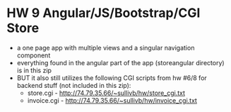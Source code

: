 # HW 9 Angular/JS/Bootstrap/CGI Store

- a one page app with multiple views and a singular navigation component
- everything found in the angular part of the app (storeangular directory) is in this zip
- BUT it also still utilizes the following CGI scripts from hw #6/8 for backend stuff (not included in this zip):
    - store.cgi - http://74.79.35.66/~sullivb/hw/store_cgi.txt
    - invoice.cgi -  http://74.79.35.66/~sullivb/hw/invoice_cgi.txt